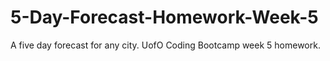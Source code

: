 # 5-Day-Forecast-Homework-Week-5
A five day forecast for any city. UofO Coding Bootcamp week 5 homework. 
